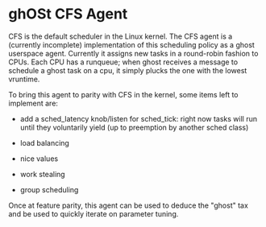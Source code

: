 # ghOSt CFS Agent

CFS is the default scheduler in the Linux kernel. The CFS agent is a (currently
incomplete) implementation of this scheduling policy as a ghost userspace
agent. Currently it assigns new tasks in a round-robin fashion to CPUs. Each CPU
has a runqueue; when ghost receives a message to schedule a ghost task on a cpu,
it simply plucks the one with the lowest vruntime.

To bring this agent to parity with CFS in the kernel, some items left to
implement are:

-   add a sched_latency knob/listen for sched_tick: right now tasks will run
    until they voluntarily yield (up to preemption by another sched class)

-   load balancing

-   nice values

-   work stealing

-   group scheduling

Once at feature parity, this agent can be used to deduce the "ghost" tax and
be used to quickly iterate on parameter tuning.
